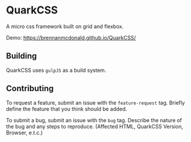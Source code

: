 # QuarkCSS
A micro css framework built on grid and flexbox.

Demo: https://brennanmcdonald.github.io/QuarkCSS/

## Building

QuarkCSS uses `gulpJS` as a build system. 

## Contributing

To request a feature, submit an issue with the `feature-request` tag. Briefly define the feature that you think should be added.

To submit a bug, submit an issue with the `bug` tag. Describe the nature of the bug and any steps to reproduce. (Affected HTML, QuarkCSS Version, Browser, e.t.c.)

